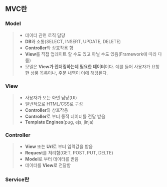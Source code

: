 ## MVC란

### Model

> - 데이터 관련 로직 담당
> - **DB**와 소통(SELECT, INSERT, UPDATE, DELETE)
> - **Controller**와 상호작용 함
> - **View**를 직접 업데이트 할 수도 있고 아닐 수도 있음(Framework에 따라 다름)
> - 모델은 **View가 렌더링하는데 필요한 데이터**이다. 예를 들어 사용자가 요청한 상품 목록이나, 주문 내역이 이에 해당된다.

### View

> - 사용자가 보는 화면 담당(UI)
> - 일반적으로 HTML/CSS로 구성
> - **Controller**와 상호작용
> - **Controller**로 부터 동적 데이터를 전달 받음
> - **Template Engines**(pug, ejs, jinja)

### Controller

> - **View** 또는 **Url**로 부터 입력값을 받음
> - **Request**를 처리함(GET, POST, PUT, DELTE)
> - **Model**로 부터 데이터를 받음
> - 데이터를 **View**로 전달함

### Service란

